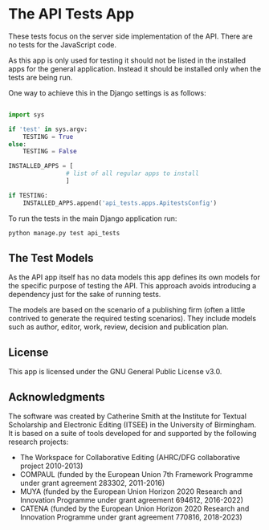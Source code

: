 # The API Tests App

These tests focus on the server side implementation of the API. There are no tests for the JavaScript code.

As this app is only used for testing it should not be listed in the installed apps for the general application.
Instead it should be installed only when the tests are being run.

One way to achieve this in the Django settings is as follows:

```python

import sys

if 'test' in sys.argv:
    TESTING = True
else:
    TESTING = False

INSTALLED_APPS = [
                # list of all regular apps to install
                ]

if TESTING:
    INSTALLED_APPS.append('api_tests.apps.ApitestsConfig')

```

To run the tests in the main Django application run:

```bash
python manage.py test api_tests
```

## The Test Models

As the API app itself has no data models this app defines its own models for the specific purpose of testing the API.
This approach avoids introducing a dependency just for the sake of running tests.

The models are based on the scenario of a publishing firm (often a little contrived to generate the required testing
scenarios). They include models such as author, editor, work, review, decision and publication plan.

## License

This app is licensed under the GNU General Public License v3.0.

## Acknowledgments

The software was created by Catherine Smith at the Institute for Textual Scholarship and Electronic Editing (ITSEE) in
the University of Birmingham. It is based on a suite of tools developed for and supported by the following research
projects:

- The Workspace for Collaborative Editing (AHRC/DFG collaborative project 2010-2013)
- COMPAUL (funded by the European Union 7th Framework Programme under grant agreement 283302, 2011-2016)
- MUYA (funded by the European Union Horizon 2020 Research and Innovation Programme under grant agreement 694612, 2016-2022)
- CATENA (funded by the European Union Horizon 2020 Research and Innovation Programme under grant agreement 770816, 2018-2023)
